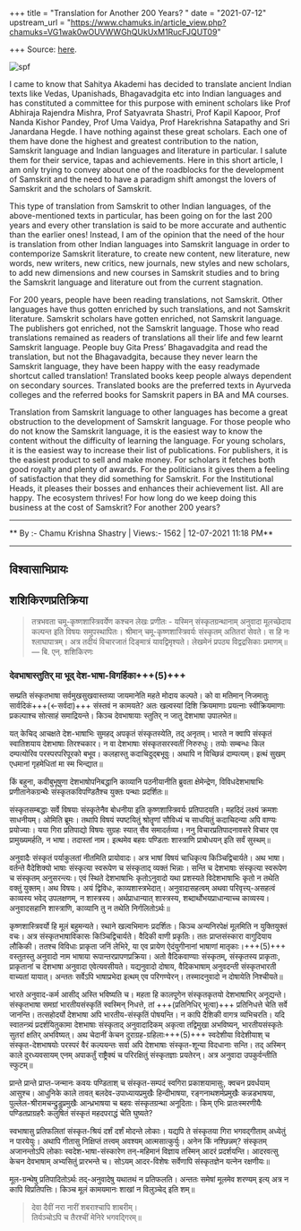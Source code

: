+++
title = "Translation for Another 200 Years? "
date = "2021-07-12"
upstream_url = "https://www.chamuks.in/article_view.php?chamuks=VG1wak0wOUVWWGhQUkUxM1RucFJQUT09"

+++
Source: [here](https://www.chamuks.in/article_view.php?chamuks=VG1wak0wOUVWWGhQUkUxM1RucFJQUT09).



![spf](article_img/CHAMU-1626112127Translations%20for%20another%20200%20years2.jpg)

I came to know that Sahitya Akademi has decided to translate ancient
Indian texts like Vedas, Upanishads, Bhagavadgita etc into Indian
languages and has constituted a committee for this purpose with eminent
scholars like Prof Abhiraja Rajendra Mishra, Prof Satyavrata Shastri,
Prof Kapil Kapoor, Prof Nanda Kishor Pandey, Prof Uma Vaidya, Prof
Harekrishna Satapathy and Sri Janardana Hegde. I have nothing against
these great scholars. Each one of them have done the highest and
greatest contribution to the nation, Samskrit language and Indian
languages and literature in particular. I salute them for their service,
tapas and achievements. Here in this short article, I am only trying to
convey about one of the roadblocks for the development of Samskrit and
the need to have a paradigm shift amongst the lovers of Samskrit and the
scholars of Samskrit.  
  
This type of translation from Samskrit to other Indian languages, of the
above-mentioned texts in particular, has been going on for the last 200
years and every other translation is said to be more accurate and
authentic than the earlier ones! Instead, I am of the opinion that the
need of the hour is translation from other Indian languages into
Samskrit language in order to contemporize Samskrit literature, to
create new content, new literature, new words, new writers, new critics,
new journals, new styles and new scholars, to add new dimensions and new
courses in Samskrit studies and to bring the Samskrit language and
literature out from the current stagnation.  
  
For 200 years, people have been reading translations, not Samskrit.
Other languages have thus gotten enriched by such translations, and not
Samskrit literature. Samskrit scholars have gotten enriched, not
Samskrit language. The publishers got enriched, not the Samskrit
language. Those who read translations remained as readers of
translations all their life and few learnt Samskrit language. People buy
Gita Press’ Bhagavadgita and read the translation, but not the
Bhagavadgita, because they never learn the Samskrit language, they have
been happy with the easy readymade shortcut called translation!
Translated books keep people always dependent on secondary sources.
Translated books are the preferred texts in Ayurveda colleges and the
referred books for Samskrit papers in BA and MA courses.  
  
Translation from Samskrit language to other languages has become a great
obstruction to the development of Samskrit language. For those people
who do not know the Samskrit language, it is the easiest way to know the
content without the difficulty of learning the language. For young
scholars, it is the easiest way to increase their list of publications.
For publishers, it is the easiest product to sell and make money. For
scholars it fetches both good royalty and plenty of awards. For the
politicians it gives them a feeling of satisfaction that they did
something for Samskrit. For the Institutional Heads, it pleases their
bosses and enhances their achievement list. All are happy. The ecosystem
thrives! For how long do we keep doing this business at the cost of
Samskrit? For another 200 years?  

------------------------------------------------------------------------

** By :- Chamu Krishna Shastry \| Views:- 1562 \| 12-07-2021 11:18
PM**  

------------------------------------------------------------------------

## विश्वासाभिप्रायः



## शशिकिरणप्रतिक्रिया

> तत्रभवता चमू-कृष्णशास्त्रिवर्येण कश्चन लेखः प्रणीतः - यस्मिन् संस्कृतग्रन्थानाम् अनुवादा मूलच्छेदाय कल्पन्त इति विषयः समुपस्थापितः। श्रीमान् चमू-कृष्णशास्त्रिवर्यः संस्कृतम् अतितरां सेवते। स हि नः श्लाघापात्रम्। अत्र तदीयं विचारजातं दिङ्मात्रं यावद्विमृश्यते। लेखमेनं प्रपठ्य विद्वद्रसिकाः प्रमाणम्॥ 
> — बि. एन्. शशिकिरणः

### देवभाषास्तुतिर् मा भूद् देश-भाषा-विगर्हिका+++(5)+++

सम्प्रति संस्कृतभाषा सर्वमुखसुखवास्तव्या जायमानेति महते मोदाय कल्पते। को वा मतिमान् निजमातुः सार्वदिकं+++(←सर्वदा)+++ संस्तवं न कामयते? अतः खल्वस्यां दिशि क्रियमाणाः प्रयत्नाः स्वीक्रियमाणाः प्रकल्पाश्च सोत्साहं समाद्रियन्ते। किञ्च देवभाषायाः स्तुतिर् न जातु देशभाषा उपालभेत॥

यत् केचिद् आचक्षते देश-भाषाभिः सुमहद् अपकृतं संस्कृतस्येति, तद् अनृतम्। भारते न क्वापि संस्कृतं स्वातिशयाय देशभाषाः तिरश्चकार। न वा देशभाषाः संस्कृतसरस्वतीं निरुरुधुः। तयोः सम्बन्धः किल दम्पत्योरिव परस्परपरिपूरको बभूव। कलहास्तु कदाचिदुद्बभूवुः। अथापि न विच्छिन्नं दाम्पत्यम्। इत्थं सुखम् एधमानां गृहमेधितां मा स्म भिन्द्यात॥

किं बहुना, कवीबुभूषुणा देशभाषोपनिबद्धानि काव्यानि पठनीयानीति ब्रुवता क्षेमेन्द्रेण, विविधदेशभाषाभिः प्रणीतानेकग्रन्थैः संस्कृतकविपण्डितैश्च युक्तः पन्थाः प्रदर्शितः॥

संस्कृतसम्बद्धाः सर्वे विषयाः संस्कृतेनैव बोधनीया इति कृष्णशास्त्रिवर्यः प्रतिपादयति। महदिदं लक्ष्यं क्रमशः साधनीयम्। ओमिति ब्रूमः। तथापि विषयं स्पष्टयितुं श्रोतॄणां सौविध्यं च साधयितुं कदाचिदन्या अपि वाण्यः प्रयोज्याः। यया गिरा प्रतिपाद्यो विषयः सुग्रहः स्यात् सैव समादर्तव्या। ननु विचारप्रतिपादनावसरे विचार एव प्रामुख्यमर्हति, न भाषा। तदास्तां नाम। इत्थमेव बहवः पण्डिताः शास्त्राणि प्राबोधयन् इति सर्वं सुस्थम्॥

अनुवादैः संस्कृतं पर्याकुलतां नीतमिति प्रायोवादः। अत्र भाषां विषयं चाधिकृत्य किञ्चिद्विचार्यते। अथ भाषा। वर्तन्ते वैदेशिक्यो भाषाः संस्कृत्या स्वरूपेण च संस्कृताद् व्यक्तं भिन्नाः। सन्ति च देशभाषाः संस्कृत्या स्वरूपेण च संस्कृतम् अनुसरन्त्यः। एवं स्थिते देशभाषाभिः कृतोऽनुवादो यथा प्रशस्यते विदेशभाषाभिः कृतो न तथेति वक्तुं युक्तम्। अथ विषयः। अयं द्विविधः, काव्यशास्त्रभेदात्। अनुवादासहत्वम् अथवा परिवृत्त्य्-असहत्वं काव्यस्य भवेद् उपलक्षणम्, न शास्त्रस्य। अर्थप्राधान्यात् शास्त्रस्य, शब्दार्थोभयप्राधान्याच्च काव्यस्य। अनुवादसहानि शास्त्राणि, काव्यानि तु न तथेति निर्गलितोऽर्थः॥

कृष्णशास्त्रिवर्यो हि मूलं बहुमन्यते। स्थाने खल्वभिमानः प्रदर्शितः। किञ्च अन्यनिरपेक्षं मूलमिति न युक्तियुक्तं वचः। अत्र संस्कृतभाषाविकासः किञ्चिद्विचार्यते। वैदिकी वाणी प्रकृतिः। ततः प्राप्तसंस्कारा वागुदियाय लौकिकी। ततश्च विविधाः प्राकृता जनिं लेभिरे, या एव प्रायेण ऐदंयुगीनानां भाषाणां मातृकाः।+++(5)+++ वस्तुतस्तु अनुवादो नाम भाषाया रूपान्तरप्रापणप्रक्रिया। अतो वैदिकवाण्याः संस्कृतम्, संस्कृतस्य प्राकृताः, प्राकृतानां च देशभाषा अनुवादा एवेत्यवसीयते। यद्यनुवादो दोषाय, वैदिकभाषाम् अनुवदन्ती संस्कृतभारती वाच्यतां यायात्। अन्ततः सर्वेऽपि भाषाप्रभेदा इत्थम् एव परिगण्येरन्। तस्मादनुवादो न दोषायेति निश्चीयते॥

भारते अनुवाद-कर्म आसीद् अस्ति भविष्यति च। महता हि कालपूगेन संस्कृतकृतयो देशभाषाभिर् अनूद्यन्ते। संस्कृतभाषा समग्रां भारतीयसंस्कृतिं स्वस्मिन् निधत्ते, तां +++(प्रतिनिधिर् भूत्वा)+++ प्रतिनिधत्ते चेति सर्वे जानन्ति। तत्सहोदर्यो देशभाषा अपि भारतीय-संस्कृतिं पोषयन्ति। न कापि दैशिकी वागत्र व्यभिचरति। यदि स्वातन्त्र्यं प्रदर्शयितुकामा देशभाषाः संस्कृताद् अनुवादादिकम् अकृत्वा तद्विमुखा अभविष्यन्, भारतीयसंस्कृतेः सुतरां क्षतिर् अभविष्यत्। अथ चेदानीं केचन दुराग्रह-ग्रहिलाः+++(5)+++ स्वदेशीया विदेशीयाश् च संस्कृत-देशभाषयोः परस्परं वैरं कल्पयन्तः सर्वा अपि देशभाषाः संस्कृत-शून्या विदधानाः सन्ति। तद् अस्मिन् काले दुरध्यवसायम् एनम् अपाकर्तुं राष्ट्रैक्यं च परिरक्षितुं संस्कृतज्ञाः प्रयतेरन्। अत्र अनुवादा उपकुर्वन्तीति स्फुटम्॥

प्रान्ते प्रान्ते प्राप्त-जन्मानः कवयः पण्डिताश् च संस्कृत-सम्पदं स्वगिरा प्रकाशयामासुः, क्वचन प्रवर्धयाम् आसुश्च। आधुनिके काले तावत् बलदेव-उपाध्यायप्रमुखैः हिन्दीभाषया, रङ्गनाथशर्मप्रमुखैः कन्नडभाषया, पुल्लेल-श्रीरामचन्द्रुडुप्रमुखैः आन्ध्रभाषया च बहवः संस्कृतग्रन्था अनूदिताः। किम् एभिः प्रातःस्मरणीयैः पण्डितप्राग्रहरैः कलुषितं संस्कृतं महदपराद्धं चेति घुष्यते?

स्वभाषासु प्रतिफलितां संस्कृत-श्रियं दर्शं दर्शं मोदन्ते लोकाः। यद्यपि ते संस्कृतया गिरा भगवद्गीताम् अध्येतुं न पारयेयुः। अथापि गीतासु निक्षिप्तं तत्त्वम् अवश्यम् आत्मसात्कुर्युः। अनेन किं नश्छिन्नम्? संस्कृतम् अजानन्तोऽपि  लोकाः स्वदेश-भाषा-संस्कारेण तन्-महिमानं विज्ञाय तस्मिन् आदरं प्रदर्शयन्ति। आदरवत्सु केचन देवभाषाम् अभ्यसितुं प्रारभन्ते च। सोऽयम् आदर-विशेषः सर्वेणापि संस्कृतज्ञेन यत्नेन रक्षणीयः॥

मूल-ग्रन्थेषु प्रतिपादितोऽर्थः तद्-अनुवादेषु यथातथं न प्रतिफलति। अन्ततः समेषां मूलमेव शरण्यम् इत्य् अत्र न कापि विप्रतिपत्तिः। किञ्च मूलं कामयमानः शाखां न विलुञ्चेद् इति शम्॥

> देवा दैवीं नरा नारीं शबराश्चापि शाबरीम्।  
तिर्यञ्चोऽपि च तैरश्चीं मेनिरे भगवद्गिरम्॥